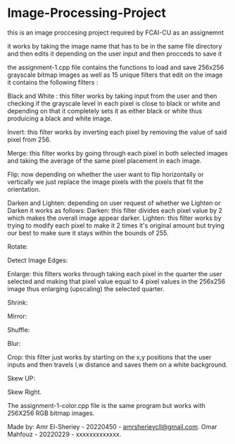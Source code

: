 # Image-Processing-Project  
this is an image proccesing project required by FCAI-CU as an assignemnt

it works by taking the image name that has to be in the same file directory and then edits it depending on the user input and then procceds to save it    

the assignment-1.cpp file contains the functions to load and save 256x256 grayscale bitmap images as well as 15 unique filters that edit on the image   
it contains the following filters :  

Black and White : this filter works by taking input from the user and then checking if the grayscale level in each pixel is close to black or white and depending on that it completely sets it as either black or white thus produicing a black and white image.  

Invert: this filter works by inverting each pixel by removing the value of said pixel from 256.  

Merge: this filter works by going through each pixel in both selected images and taking the average of the same pixel placement in each image.  

Flip: now depending on whether the user want to flip horizontally or vertically we just replace the image pixels with the pixels that fit the orientation.  

Darken and Lighten: depending on user request of whether we Lighten or Darken it works as follows:
Darken: this filter divides each pixel value by 2 which makes the overall image appear darker.
Lighten: this filter works by trying to modify each pixel to make it 2 times it's original amount but trying our best to make sure it stays within the bounds of 255. 

Rotate:  

Detect Image Edges:    

Enlarge: this filters works through taking each pixel in the quarter the user selected and making that pixel value equal to 4 pixel values in the 256x256 image thus enlarging (upscaling) the selected quarter.

Shrink:

Mirror:

Shuffle:

Blur:

Crop: this filter just works by starting on the x,y positions that the user inputs and then travels l,w distance and saves them on a white background.  

Skew UP:  

Skew Right.  

The assignment-1-color.cpp file is the same program but works with 256X256 RGB bitmap images.
    
Made by: 
Amr El-Sheriey - 20220450 - amrsherieycll@gmail.com.
Omar Mahfouz - 20220229 - xxxxxxxxxxxxx.
